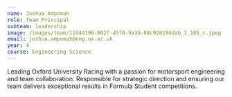 ```yaml
---
name: Joshua Ampomah
role: Team Principal
subteam: leadership
image: /images/team/1194d196-802f-45f0-9a30-04c92019ddab_1_105_c.jpeg
email: joshua.ampomah@eng.ox.ac.uk
year: 4
course: Engineering Science
---
```


Leading Oxford University Racing with a passion for motorsport engineering and team collaboration. Responsible for strategic direction and ensuring our team delivers exceptional results in Formula Student competitions.
